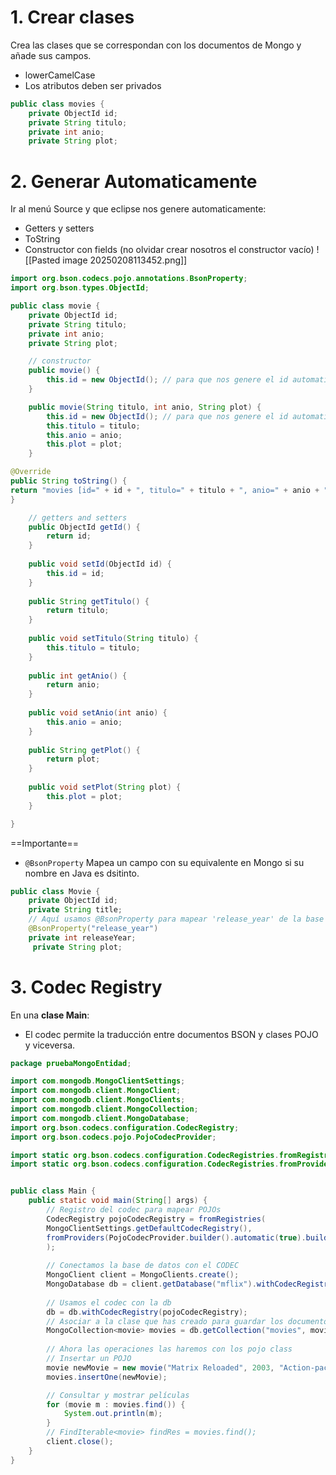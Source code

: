 # 1. Crear clases
Crea las clases que se correspondan con los documentos de Mongo y añade sus campos.
- lowerCamelCase
- Los atributos deben ser privados
```java 
public class movies {
	private ObjectId id;
	private String titulo;
	private int anio;
	private String plot;
```
# 2. Generar Automaticamente
Ir al menú Source y que eclipse nos genere automaticamente:
- Getters y setters
- ToString
- Constructor con fields (no olvidar crear nosotros el constructor vacío)
![[Pasted image 20250208113452.png]]

```java 
import org.bson.codecs.pojo.annotations.BsonProperty;
import org.bson.types.ObjectId;

public class movie {
	private ObjectId id;
	private String titulo;
	private int anio;
	private String plot;

	// constructor
	public movie() {
		this.id = new ObjectId(); // para que nos genere el id automaticamente
	}

	public movie(String titulo, int anio, String plot) {
		this.id = new ObjectId(); // para que nos genere el id automaticamente
		this.titulo = titulo;
		this.anio = anio;
		this.plot = plot;
	}

@Override
public String toString() {
return "movies [id=" + id + ", titulo=" + titulo + ", anio=" + anio + ", plot=" + plot + "]";
}

	// getters and setters
	public ObjectId getId() {
		return id;
	}
	
	public void setId(ObjectId id) {
		this.id = id;
	}
	
	public String getTitulo() {
		return titulo;
	}
	
	public void setTitulo(String titulo) {
		this.titulo = titulo;
	}
	
	public int getAnio() {
		return anio;
	}
	
	public void setAnio(int anio) {
		this.anio = anio;
	}
	
	public String getPlot() {
		return plot;
	}
	
	public void setPlot(String plot) {
		this.plot = plot;
	}

}

```

==Importante== 
- `@BsonProperty` Mapea un campo con su equivalente en Mongo si su nombre en Java es dsitinto.
```java
public class Movie { 
	private ObjectId id; 
	private String title; 
	// Aquí usamos @BsonProperty para mapear 'release_year' de la base de datos // al campo 'releaseYear' en el POJO Java. 
	@BsonProperty("release_year") 
	private int releaseYear;
	 private String plot;
``` 
# 3. Codec Registry
En una **clase Main**: 
- El codec permite la traducción entre documentos BSON y clases POJO y viceversa.
```java
package pruebaMongoEntidad; 

import com.mongodb.MongoClientSettings;
import com.mongodb.client.MongoClient;
import com.mongodb.client.MongoClients;
import com.mongodb.client.MongoCollection;
import com.mongodb.client.MongoDatabase;
import org.bson.codecs.configuration.CodecRegistry;
import org.bson.codecs.pojo.PojoCodecProvider;

import static org.bson.codecs.configuration.CodecRegistries.fromRegistries;
import static org.bson.codecs.configuration.CodecRegistries.fromProviders;


public class Main {
	public static void main(String[] args) {
		// Registro del codec para mapear POJOs
		CodecRegistry pojoCodecRegistry = fromRegistries(
		MongoClientSettings.getDefaultCodecRegistry(),
		fromProviders(PojoCodecProvider.builder().automatic(true).build())
		);
		
		// Conectamos la base de datos con el CODEC
		MongoClient client = MongoClients.create();
		MongoDatabase db = client.getDatabase("mflix").withCodecRegistry(pojoCodecRegistry);
		
		// Usamos el codec con la db
		db = db.withCodecRegistry(pojoCodecRegistry);
		// Asociar a la clase que has creado para guardar los documentos
		MongoCollection<movie> movies = db.getCollection("movies", movie.class);
		
		// Ahora las operaciones las haremos con los pojo class
		// Insertar un POJO
		movie newMovie = new movie("Matrix Reloaded", 2003, "Action-packed sci-fi thriller");
		movies.insertOne(newMovie);

		// Consultar y mostrar películas
		for (movie m : movies.find()) {
			System.out.println(m);
		}
		// FindIterable<movie> findRes = movies.find();
		client.close();
	}
}
```
